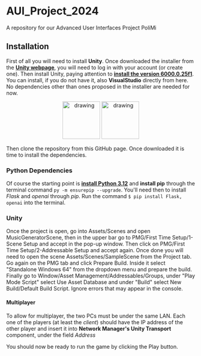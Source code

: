 # AUI_Project_2024
A repository for our Advanced User Interfaces Project PoliMi


## Installation
First of all you will need to install __Unity__. Once downloaded the installer from the [__Unity webpage__](https://unity.com/download), you will need to log in with your account (or create one). Then install Unity, paying attention to <ins>__install the version 6000.0.25f1__</ins>. You can install, if you do not have it,  also __VisualStudio__ directly from here. No dependencies other than ones proposed in the installer are needed for now. 
<p align="center">
<img src="https://encrypted-tbn0.gstatic.com/images?q=tbn:ANd9GcSG1Grii7CclN2rQzJ_IRGOb8zx-GrlvU-gHA&s" alt="drawing" height="100"/>  <img src="https://upload.wikimedia.org/wikipedia/commons/thumb/2/2c/Visual_Studio_Icon_2022.svg/2048px-Visual_Studio_Icon_2022.svg.png" alt="drawing" height="100"/>
</p>

Then clone the repository from this GitHub page. Once downloaded it is time to install the dependencies.

### Python Dependencies
Of course the starting point is [__install Python 3.12__](https://www.python.org/downloads/) and  __install pip__ through the terminal command `py -m ensurepip --upgrade`.
You'll need then to install _Flask_ and _openai_ through _pip_. Run the command `$ pip install Flask, openai` into the terminal.

### Unity
Once the project is open, go into Assets/Scenes and open MusicGeneratorScene, then in the upper bar go to PMG/First Time Setup/1-Scene Setup and accept in the pop-up window. Then click on PMG/First Time Setup/2-Addressable Setup and accept again. Once done you will need to open the scene Assets/Scenes/SampleScene from the Project tab. Go again on the PMG tab and click Prepare Build. Inside it select "Standalone Windows 64" from the dropdown menu and prepare the build. Finally go to Window/Asset Management/Addressables/Groups, under "Play Mode Script" select Use Asset Database and under "Build" select New Build/Default Build Script. Ignore errors that may appear in the console.

#### Multiplayer
To allow for multiplayer, the two PCs must be under the same LAN. Each one of the players (at least the _client_) should have the IP address of the other player and insert it into __Network Manager's Unity Transport__ component, under the field _Address_ 

You should now be ready to run the game by clicking the Play button.


